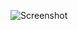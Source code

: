 ![Screenshot](https://raw.githubusercontent.com/Cryakl/Ultimate-RAT-Collection/refs/heads/main/ARC/Screenshot.png)

